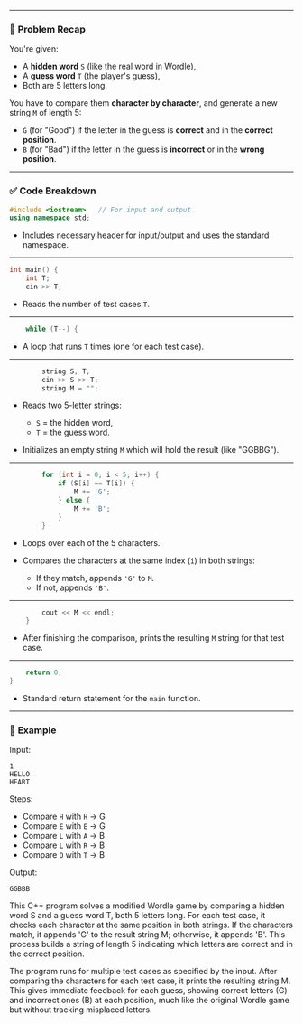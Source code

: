 
---

### 🔢 **Problem Recap**

You're given:

* A **hidden word** `S` (like the real word in Wordle),
* A **guess word** `T` (the player's guess),
* Both are 5 letters long.

You have to compare them **character by character**, and generate a new string `M` of length 5:

* `G` (for "Good") if the letter in the guess is **correct** and in the **correct position**.
* `B` (for "Bad") if the letter in the guess is **incorrect** or in the **wrong position**.

---

### ✅ **Code Breakdown**

```cpp
#include <iostream>   // For input and output
using namespace std;
```

* Includes necessary header for input/output and uses the standard namespace.

---

```cpp
int main() {
    int T;
    cin >> T;
```

* Reads the number of test cases `T`.

---

```cpp
    while (T--) {
```

* A loop that runs `T` times (one for each test case).

---

```cpp
        string S, T;
        cin >> S >> T;
        string M = "";
```

* Reads two 5-letter strings:

  * `S` = the hidden word,
  * `T` = the guess word.
* Initializes an empty string `M` which will hold the result (like "GGBBG").

---

```cpp
        for (int i = 0; i < 5; i++) {
            if (S[i] == T[i]) {
                M += 'G';
            } else {
                M += 'B';
            }
        }
```

* Loops over each of the 5 characters.
* Compares the characters at the same index (`i`) in both strings:

  * If they match, appends `'G'` to `M`.
  * If not, appends `'B'`.

---

```cpp
        cout << M << endl;
    }
```

* After finishing the comparison, prints the resulting `M` string for that test case.

---

```cpp
    return 0;
}
```

* Standard return statement for the `main` function.

---

### 🧪 **Example**

Input:

```
1
HELLO
HEART
```

Steps:

* Compare `H` with `H` → G
* Compare `E` with `E` → G
* Compare `L` with `A` → B
* Compare `L` with `R` → B
* Compare `O` with `T` → B

Output:

```
GGBBB
```

This C++ program solves a modified Wordle game by comparing a hidden word S and a guess word T, both 5 letters long. For each test case, it checks each character at the same position in both strings. If the characters match, it appends 'G' to the result string M; otherwise, it appends 'B'. This process builds a string of length 5 indicating which letters are correct and in the correct position.

The program runs for multiple test cases as specified by the input. After comparing the characters for each test case, it prints the resulting string M. This gives immediate feedback for each guess, showing correct letters (G) and incorrect ones (B) at each position, much like the original Wordle game but without tracking misplaced letters.
